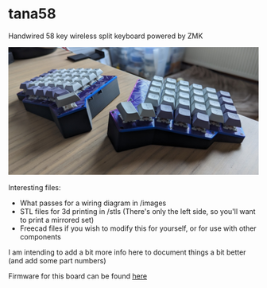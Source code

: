 # tana58

Handwired 58 key wireless split keyboard powered by ZMK

![alt text](https://github.com/SDodding/tana58/blob/main/images/tana58_3.jpg?raw=true)

Interesting files:

- What passes for a wiring diagram in /images
- STL files for 3d printing in /stls (There's only the left side, so you'll want to print a mirrored set)
- Freecad files if you wish to modify this for yourself, or for use with other components

I am intending to add a bit more info here to document things a bit better (and add some part numbers)

Firmware for this board can be found [here](https://github.com/SDodding/tana58_zmk/tree/main)

